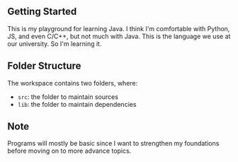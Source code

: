 ## Getting Started

This is my playground for learning Java. I think I'm comfortable with Python, JS, and even C/C++, but not much with Java. This is the language we use at our university. So I'm learning it.

## Folder Structure

The workspace contains two folders, where:

- `src`: the folder to maintain sources
- `lib`: the folder to maintain dependencies

## Note

Programs will mostly be basic since I want to strengthen my foundations before moving on to more advance topics.
